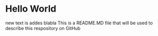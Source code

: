 # Hello World
new text is addes
blabla
This is a README.MD file that will be used to describe this respository on GitHub


